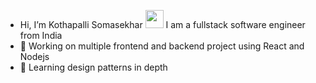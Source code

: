 - Hi, I’m Kothapalli Somasekhar <img src="https://github.com/TheDudeThatCode/TheDudeThatCode/blob/master/Assets/Hi.gif" width="29px">
I am a fullstack software engineer from India
- 🔭 Working on multiple frontend and backend project using React and Nodejs
- 🌱 Learning design patterns in depth
